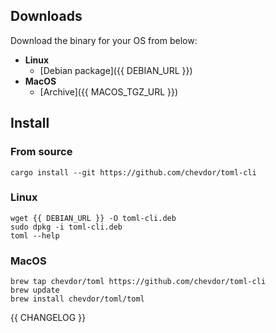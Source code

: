 ## Downloads

Download the binary for your OS from below:
- **Linux**
    - [Debian package]({{ DEBIAN_URL }})
- **MacOS**
    - [Archive]({{ MACOS_TGZ_URL }})
## Install

### From source

```
cargo install --git https://github.com/chevdor/toml-cli
```

### Linux
```
wget {{ DEBIAN_URL }} -O toml-cli.deb
sudo dpkg -i toml-cli.deb
toml --help
```

### MacOS

```
brew tap chevdor/toml https://github.com/chevdor/toml-cli
brew update
brew install chevdor/toml/toml
```

{{ CHANGELOG }}
